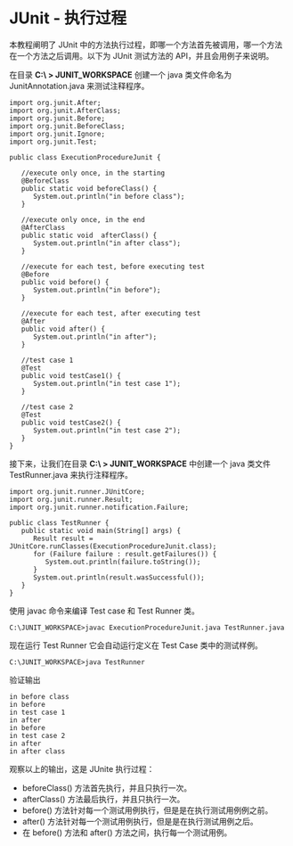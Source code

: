 # JUnit - 执行过程

本教程阐明了 JUnit 中的方法执行过程，即哪一个方法首先被调用，哪一个方法在一个方法之后调用。以下为 JUnit 测试方法的 API，并且会用例子来说明。

在目录 **C:\ > JUNIT_WORKSPACE** 创建一个 java 类文件命名为 JunitAnnotation.java 来测试注释程序。

```
import org.junit.After;
import org.junit.AfterClass;
import org.junit.Before;
import org.junit.BeforeClass;
import org.junit.Ignore;
import org.junit.Test;

public class ExecutionProcedureJunit {
	
   //execute only once, in the starting 
   @BeforeClass
   public static void beforeClass() {
      System.out.println("in before class");
   }

   //execute only once, in the end
   @AfterClass
   public static void  afterClass() {
      System.out.println("in after class");
   }

   //execute for each test, before executing test
   @Before
   public void before() {
      System.out.println("in before");
   }
	
   //execute for each test, after executing test
   @After
   public void after() {
      System.out.println("in after");
   }
	
   //test case 1
   @Test
   public void testCase1() {
      System.out.println("in test case 1");
   }

   //test case 2
   @Test
   public void testCase2() {
      System.out.println("in test case 2");
   }
}
```

接下来，让我们在目录 **C:\ > JUNIT_WORKSPACE** 中创建一个 java 类文件 TestRunner.java 来执行注释程序。

```
import org.junit.runner.JUnitCore;
import org.junit.runner.Result;
import org.junit.runner.notification.Failure;

public class TestRunner {
   public static void main(String[] args) {
      Result result = JUnitCore.runClasses(ExecutionProcedureJunit.class);
      for (Failure failure : result.getFailures()) {
         System.out.println(failure.toString());
      }
      System.out.println(result.wasSuccessful());
   }
} 
```

使用 javac 命令来编译 Test case 和 Test Runner 类。

```
C:\JUNIT_WORKSPACE>javac ExecutionProcedureJunit.java TestRunner.java
```

现在运行 Test Runner 它会自动运行定义在 Test Case 类中的测试样例。
 
```
C:\JUNIT_WORKSPACE>java TestRunner
```

验证输出

```
in before class
in before
in test case 1
in after
in before
in test case 2
in after
in after class
```

观察以上的输出，这是 JUnite 执行过程：

- beforeClass() 方法首先执行，并且只执行一次。
- afterClass() 方法最后执行，并且只执行一次。
- before() 方法针对每一个测试用例执行，但是是在执行测试用例例之前。
- after() 方法针对每一个测试用例执行，但是是在执行测试用例之后。
- 在 before() 方法和 after() 方法之间，执行每一个测试用例。
